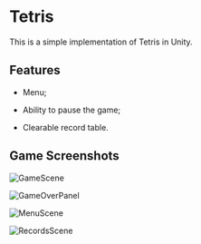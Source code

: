 # Tetris

This is a simple implementation of Tetris in Unity.

## Features

- Menu;

- Ability to pause the game;

- Clearable record table.

## Game Screenshots

![GameScene](screenshots/game_scene.png)

![GameOverPanel](screenshots/game_over_panel.png)

![MenuScene](screenshots/menu_scene.png)

![RecordsScene](screenshots/records_scene.png)
